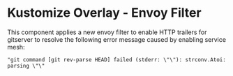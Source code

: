 # Kustomize Overlay - Envoy Filter

This component applies a new envoy filter to enable HTTP trailers for gitserver to resolve the following error message caused by enabling service mesh:

```
"git command [git rev-parse HEAD] failed (stderr: \"\"): strconv.Atoi: parsing \"\"
```
